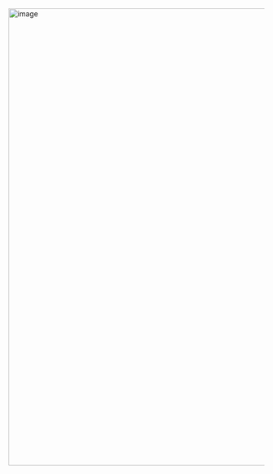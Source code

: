 <img width="1580" height="898" alt="image" src="https://github.com/user-attachments/assets/623377ab-b430-450b-9457-a717067295f7" />

